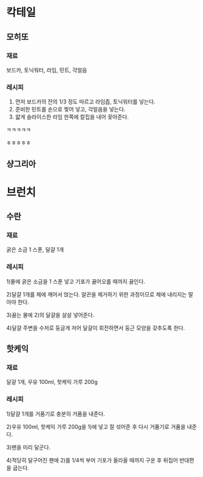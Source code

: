 # 칵테일
## 모히또
### 재료
보드카, 토닉워터, 라임, 민트, 각얼음
### 레시피
1. 먼저 보드카의 잔의 1/3 정도 따르고 라임즙, 토닉워터를 넣는다.
1. 준비한 민트를 손으로 찢어 넣고, 각얼음을 넣는다.
1. 얇게 슬라이스한 라임 한쪽에 칼집을 내어 꽂아준다.

ㅋㅋㅋㅋㅋ

ㅎㅎㅎㅎㅎ
## 샹그리아

# 브런치
## 수란
### 재료
굵은 소금 1 스푼, 달걀 1개
### 레시피
1)물에 굵은 소금을 1 스푼 넣고 기포가 끓어오를 때까지 끓인다.

2)달걀 1개를 체에 깨어서 얹는다. 알끈을 제거하기 위한 과정이므로 체에 내리지는 말아야 한다.

3)끓는 물에 2)의 달걀을 살살 넣어준다.

4)달걀 주변을 수저로 둥글게 저어 달걀이 회전하면서 둥근 모양을 갖추도록 한다.

## 핫케익
### 재료
달걀 1개, 우유 100ml, 핫케익 가루 200g
### 레시피
1)달걀 1개를 거품기로 충분히 거품을 내준다.

2)우유 100ml, 핫케익 가루 200g을 1)에 넣고 잘 섞어준 후 다시 거품기로 거품을 내준다.

3)팬을 미리 달군다.

4)적당히 달구어진 팬에 2)를 1/4씩 부어 기포가 올라올 때까지 구운 후 뒤집어 반대편을 굽는다.
